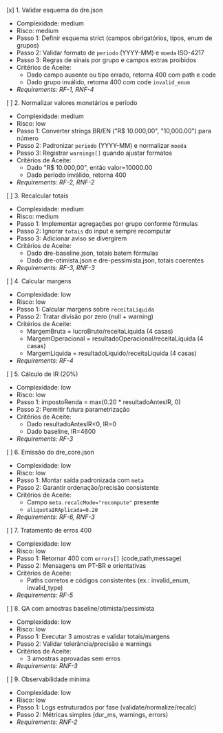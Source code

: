[x] 1. Validar esquema do dre.json
- Complexidade: medium
- Risco: medium
- Passo 1: Definir esquema strict (campos obrigatórios, tipos, enum de grupos)
- Passo 2: Validar formato de `periodo` (YYYY-MM) e `moeda` ISO-4217
- Passo 3: Regras de sinais por grupo e campos extras proibidos
- Critérios de Aceite:
  - Dado campo ausente ou tipo errado, retorna 400 com path e code
  - Dado grupo inválido, retorna 400 com code `invalid_enum`
- _Requirements: RF-1, RNF-4_

[ ] 2. Normalizar valores monetários e período
- Complexidade: medium
- Risco: low
- Passo 1: Converter strings BR/EN ("R$ 10.000,00", "10,000.00") para número
- Passo 2: Padronizar `periodo` (YYYY-MM) e normalizar `moeda`
- Passo 3: Registrar `warnings[]` quando ajustar formatos
- Critérios de Aceite:
  - Dado "R$ 10.000,00", então valor=10000.00
  - Dado período inválido, retorna 400
- _Requirements: RF-2, RNF-2_

[ ] 3. Recalcular totais
- Complexidade: medium
- Risco: medium
- Passo 1: Implementar agregações por grupo conforme fórmulas
- Passo 2: Ignorar `totais` do input e sempre recomputar
- Passo 3: Adicionar aviso se divergirem
- Critérios de Aceite:
  - Dado dre-baseline.json, totais batem fórmulas
  - Dado dre-otimista.json e dre-pessimista.json, totais coerentes
- _Requirements: RF-3, RNF-3_

[ ] 4. Calcular margens
- Complexidade: low
- Risco: low
- Passo 1: Calcular margens sobre `receitaLiquida`
- Passo 2: Tratar divisão por zero (null + warning)
- Critérios de Aceite:
  - MargemBruta = lucroBruto/receitaLiquida (4 casas)
  - MargemOperacional = resultadoOperacional/receitaLiquida (4 casas)
  - MargemLiquida = resultadoLiquido/receitaLiquida (4 casas)
- _Requirements: RF-4_

[ ] 5. Cálculo de IR (20%)
- Complexidade: low
- Risco: low
- Passo 1: impostoRenda = max(0.20 * resultadoAntesIR, 0)
- Passo 2: Permitir futura parametrização
- Critérios de Aceite:
  - Dado resultadoAntesIR<0, IR=0
  - Dado baseline, IR=4600
- _Requirements: RF-3_

[ ] 6. Emissão do dre_core.json
- Complexidade: low
- Risco: low
- Passo 1: Montar saída padronizada com `meta`
- Passo 2: Garantir ordenação/precisão consistente
- Critérios de Aceite:
  - Campo `meta.recalcMode="recompute"` presente
  - `aliquotaIRAplicada=0.20`
- _Requirements: RF-6, RNF-3_

[ ] 7. Tratamento de erros 400
- Complexidade: low
- Risco: low
- Passo 1: Retornar 400 com `errors[]` (code,path,message)
- Passo 2: Mensagens em PT-BR e orientativas
- Critérios de Aceite:
  - Paths corretos e códigos consistentes (ex.: invalid_enum, invalid_type)
- _Requirements: RF-5_

[ ] 8. QA com amostras baseline/otimista/pessimista
- Complexidade: low
- Risco: low
- Passo 1: Executar 3 amostras e validar totais/margens
- Passo 2: Validar tolerância/precisão e warnings
- Critérios de Aceite:
  - 3 amostras aprovadas sem erros
- _Requirements: RNF-3_

[ ] 9. Observabilidade mínima
- Complexidade: low
- Risco: low
- Passo 1: Logs estruturados por fase (validate/normalize/recalc)
- Passo 2: Métricas simples (dur_ms, warnings, errors)
- _Requirements: RNF-2_

